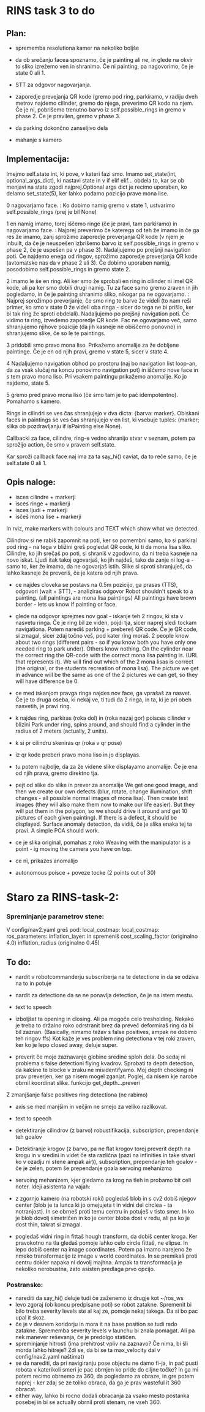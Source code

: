 

# RINS task 3 to do




## Plan:

- sprememba resolutiona kamer na nekoliko boljše
- da ob srečanju facea spoznamo, če je painting ali ne, in glede na okvir to sliko izrežemo ven in shranimo. Če ni painting, pa nagovorimo, če je state 0 ali 1.
- STT za odgovor nagovarjanja.

- zaporedje prevejanja QR kode (gremo pod ring, parkiramo, v radiju dveh metrov najdemo cilinder, gremo do njega, preverimo QR kodo na njem. Če je ni, pobrišemo trenutno barvo iz self.possible_rings in gremo v phase 2. Če je pravilen, gremo v phase 3.
- da parking dokončno zanseljivo dela

- mahanje s kamero


## Implementacija:
Imejmo self.state int, ki pove, v kateri fazi smo.
Imamo set_state(int, optional_args_dict), ki nastavi state in v if elif elif... obdela to, kar se ob menjavi na state zgodi najprej.Optional args dict je recimo uporaben, ko delamo set_state(5), ker lahko podamo pozicijo prave mona lise.


0 nagovarjamo face.
: Ko dobimo namig gremo v state 1, ustvarimo self.possible_rings (prej je bil None)

1 en namig imamo, torej iščemo ringe (če je pravi, tam parkiramo) in nagovarjamo face.
: Najprej preverimo če katerega od teh že imamo in če ga res že imamo, zanj sprožimo zaporedje preverjanja QR kode (v njem je inbuilt, da če je neuspešen izbrišemo barvo iz self.possible_rings in gremo v phase 2, če je uspešen pa v phase 3).
Nadaljujemo po prejšnji navigation poti. Če najdemo enega od ringov, sprožimo zaporedje preverjanja QR kode (avtomatsko nas da v phase 2 ali 3). Če dobimo uporaben namig, posodobimo self.possible_rings in gremo state 2.

2 imamo le še en ring. Ali ker smo že sprobali en ring in cilinder ni imel QR kode, ali pa ker smo dobili drugi namig. Tu za face samo gremo zraven in jih pogledamo, in če je painting shranimo sliko, nikogar pa ne ogovarjamo.
: Najprej sprožimpo preverjanje, če smo ring te barve že videli (to nam reši primer, ko smo v state 0 že videli oba ringa - sicer do tega ne bi prišlo, ker bi tak ring že sproti obdelali).
Nadaljujemo po prejšnji navigation poti. Če vidimo ta ring, izvedemo zaporedje QR kode. Fac ne ogovarjamo več, samo shranjujemo njihove pozicije (da jih kasneje ne obiščemo ponovno) in shranjujemo slike, če so le te paintings.

3 pridobili smo pravo mona liso. Prikažemo anomalije za že dobljene paintinge. Če je en od njih pravi, gremo v state 5, sicer v state 4.

4 Nadaljujemo navigation obhod po prostoru (naj bo navigation list loop-an, da za vsak slučaj na koncu ponovimo navigation pot) in iščemo nove face in s tem pravo mona liso. Pri vsakem paintingu prikažemo anomalije. Ko jo najdemo, state 5.

5 gremo pred pravo mona liso (če smo tam je to pač idempotentno). Pomahamo s kamero.

Rings in cilindri se ves čas shranjujejo v dva dicta: {barva: marker}.
Obiskani faces in paintings se ves čas shranjujejo v en list, ki vsebuje tuples: (marker;    slika ob pozdravljanju if isPainting else None).

Callbacki za face, cilindre, ring-e vedno shranijo stvar v seznam, potem pa sprožijo action, če smo v pravem self.state.

Kar sproži callback face naj ima za ta say_hi() caviat, da to reče samo, če je self.state 0 ali 1.






## Opis naloge:


- isces cilindre + markerji
- isces ringe + markerji
- isces ljudi + markerji
- isčeš mona lise + markerji

In rviz, make markers with colours and TEXT which show what we detected.

Cilindrov si ne rabiš zapomnit na poti, ker so pomembni samo, ko si parkiral pod ring - na tega v bližini greš pogledat QR code, ki ti da mona lisa sliko.
Cilindre, ko jih srečaš po poti, si shraniš v zgodovino, da ni treba kasneje na novo iskat.
Ljudi itak takoj ogovarjaš, ko jih najdeš, tako da zanje ni log-a - samo to, ker že imamo, da ne ogovarjaš istih.
Slike si sproti shranjuješ, da lahko kasneje že preveriš, če je katera od njih prava.


- ce najdes cloveka se postavs na 0.5m pozicijo, ga prasas (TTS), odgovori (wait + STT), - analiziras odgovor
Robot shouldn't speak to a painting.
(all paintings are mona lisa paintings)
All paintings have brown border - lets us know if painting or face.

- glede na odgovor sprejmes nov goal - iskanje teh 2 ringov, ki sta v nasvetu ringa. Če je ring bil ze viden, pojdi tja, sicer naprej sledi tockam navigationa. Potem narediš parking + prebereš QR code. Če je QR code, si zmagal, sicer zdaj točno veš, pod kater ring moraš. 
2 people know about two rings (different pairs - so if you know both you have only one needed ring to park under).
Others know nothing.
On the cylinder near the correct ring the QR-code with the correct mona lisa painting is. (URL that represents it).
We will find out which of the 2 mona lisas is correct (the original, or the students recreation of mona lisa). The picture we get in advance will be the same as one of the 2 pictures we can get, so they will have difference be 0.

- ce med iskanjom pravga ringa najdes nov face, ga vprašaš za nasvet. Če je to druga oseba, ki nekaj ve, ti tudi da 2 ringa, in ta, ki je pri obeh nasvetih, je pravi ring.

- k najdes ring, parkiras (roka dol) in (roka nazaj gor) poisces cilinder v blizini
Park under ring, spins around, and should find a cylinder in the radius of 2 meters (actually, 2 units).
- k si pr cilindru skeniras qr (roka v qr pose)
- iz qr kode preberi pravo mona liso in jo displayas.

- tu potem najbolje, da za že videne slike displayamo anomalije. Če je ena od njih prava, gremo direktno tja.

- pejt od slike do slike in prever za anomalije
We get one good image, and then we create our own defects (blur, rotate, change illumination, shift changes - all possible normal images of mona lisa).
Then create test images (they will also make them now to make our life easier). But they will put them in the polygon, so we should drive it around and get 10 pictures of each given painting).
If there is a defect, it should be displayed.
Surface anomaly detection, da vidiš, če je slika enaka tej ta pravi.
A simple PCA should work.

- ce je slika original, pomahas z roko
Weaving with the manipulator is a point - ig moving the camera you have on top.
- ce ni, prikazes anomalijo


- autonomous poisce + poveze tocke (2 points out of 30)














































# Staro za RINS-task-2:

### Spreminjanje parametrov stene:
V config/nav2.yaml greš pod:
local_costmap:   local_costmap:    ros_parameters:   inflation_layer:
in spremeniš 
cost_scaling_factor (originalno 4.0)
inflation_radius  (originalno 0.45)

## To do:

- nardit v robotcommanderju subscriberja na te detectione in da se odziva na to in potuje
- nardit za detectione da se ne ponavlja detection, če je na istem mestu.
- text to speech

- izboljšat ta opening in closing. Ali pa mogoče celo tresholding. Nekako je treba to držalno roko odrstranit brez da preveč deformiraš ring da bi bil zaznan.
(Basically, nimamo težav s false positives, ampak ne dobimo teh ringov ffs)
Kot kaže je ves problem ring detectiona v tej roki zraven, ker ko je lepo closed away, deluje super.

- preverit če moje zaznavanje globine sredine sploh dela.
Do sedaj ni problema s false detectioni flying kvadrov.
Sprobati ta depth detection, da kakšne te blocke v zraku ne misidentifyamo.
Moj depth checking ni prav preverjen, ker ga nisem mogel zganjat. Poglej, da nisem kje narobe obrnil koordinat slike.
funkcijo get_depth...preveri

Z zmanjšanje false positives ring detectiona (ne rabimo)
- axis se med manjšim in večjim ne smejo za veliko razlikovat.



- text to speech
- detektiranje cilindrov (z barvo) robustifikacija, subscription, prependanje teh goalov
- Detektiranje krogov (z barvo, pa ne flat krogov torej preverit depth na krogu in v sredini in videt če sta različna (pazi na infinities in take stvari ko v ozadju ni stene ampak air)), subscription, prependanje teh goalov - če je zelen, potem še prependanje goala servoing mehanizma
- servoing mehanizem, kjer gledamo za krog na tleh in probamo bit celi noter.
Ideji asistenta na vajah:
- z zgornjo kamero (na robotski roki) pogledaš blob in s cv2 dobiš njegov center (blob je ta lunca ki jo omejujeta t in vidni del circlea - ta notranjost). In se obrneš proti temu centru in potuješ v tisto smer. In ko je blob dovolj simetričen in ko je center bloba dost v redu, ali pa ko je dost thin, takrat si zmagal.
- pogledaš vidni ring in fittaš hough transform, da dobiš center kroga. Ker pravokotno na tla gledaš pomoje lahko celo circle fittaš, ne elipse. In lepo dobiš center na image coordinates. Potem pa imamo narejeno že nmeko transformacijo iz image v world coordinates. In se premikaš proti centru dokler napaka ni dovolj majhna. Ampak ta transformacija je nekoliko nerobustna, zato asisten predlaga prvo opcijo.

### Postransko:
- narediti da say_hi() deluje tudi če zaženemo iz drugje kot ~/ros_ws
- levo zgoraj (ob koncu predpisane poti) se robot zatakne. Spremenit bi bilo treba severity levels ste al kaj ze, pomoje nekaj takega. Da si bo pac upal it skoz.
- če je v desnem koridorju in mora it na base position se tudi rado zatakne. Sprememba severity levels v launchu bi znala pomagat. Ali pa nek manever reševanja, če je predolgo statičen.
- spreminjanje hitrosti (ima prehitrost vpliv na zaznavo? Če nima, bi šli morda lahko hitreje? Zdi se, da bi se ta max_velocity dal v config/nav2.yaml naštimat)
- se da narediti, da pri navigiranju pose objectu ne damo fi-ja, in pač pusti robota v katerikoli smeri je pac obrnjen ko pride do ciljne točke? In ga mi potem recimo obrnemo za 360, da pogledamo za obraze, in gre potem naprej - ker zdaj se ze toliko obraca, da ga je prav wasteful it 360 obracat.
- either way, lahko bi rocno dodali obracanja za vsako mesto postanka posebej in bi se actually obrnil proti stenam, ne vseh 360.
